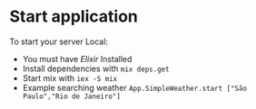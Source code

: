 # Start application

To start your server Local:
  * You must have *Elixir* Installed
  * Install dependencies with `mix deps.get`
  * Start mix with `iex -S mix`
  * Example searching weather `App.SimpleWeather.start ["São Paulo","Rio de Janeiro"]`

